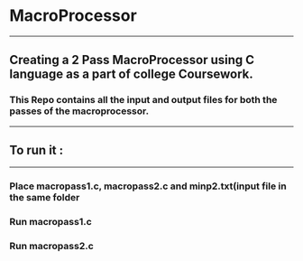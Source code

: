 # MacroProcessor
***
## Creating a 2 Pass MacroProcessor using C language as a part of college Coursework.
### This Repo contains all the input and output files for both the passes of the macroprocessor.
***
## To run it :
***
### Place macropass1.c, macropass2.c and minp2.txt(input file in the same folder  
### Run macropass1.c 
### Run macropass2.c
